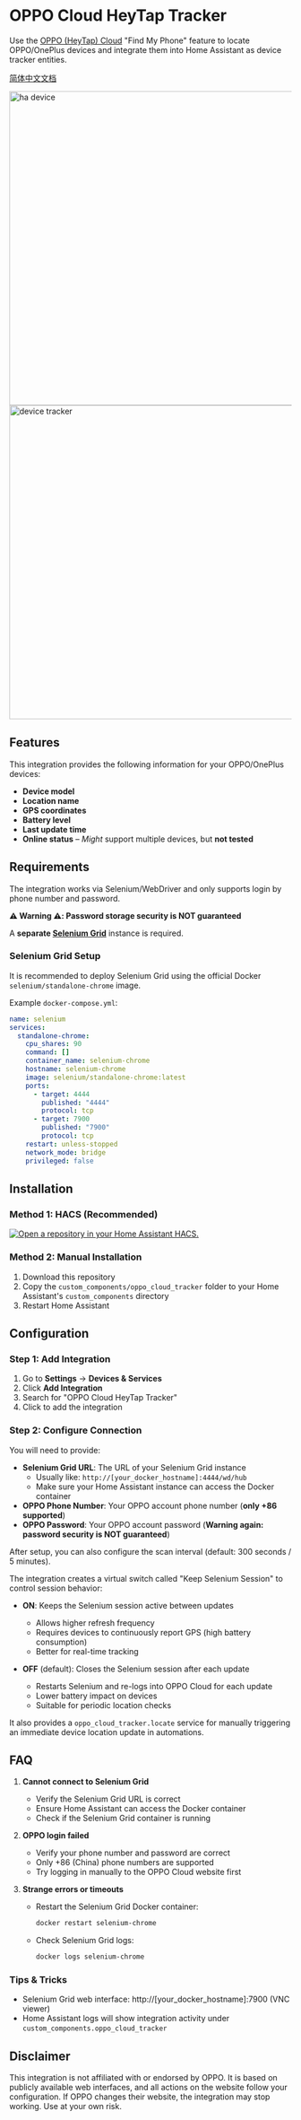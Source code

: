 # OPPO Cloud HeyTap Tracker

Use the [OPPO (HeyTap) Cloud](https://cloud.oppo.com) "Find My Phone" feature to locate OPPO/OnePlus devices and integrate them into Home Assistant as device tracker entities.

[简体中文文档](README.zh.md)

<img width="560" alt="ha device" src="https://github.com/user-attachments/assets/5b8dda5c-f751-4f9a-b184-27affb0f72d5" />
<img width="560" alt="device tracker" src="https://github.com/user-attachments/assets/db90e6ea-19fd-416e-9c64-4d0439ff036d" />

## Features

This integration provides the following information for your OPPO/OnePlus devices:

- **Device model**
- **Location name**
- **GPS coordinates**
- **Battery level**
- **Last update time**
- **Online status**
– *Might* support multiple devices, but **not tested**

## Requirements

The integration works via Selenium/WebDriver and only supports login by phone number and password.

**⚠️ Warning ⚠️: Password storage security is NOT guaranteed**

A **separate [Selenium Grid](https://www.selenium.dev/documentation/grid)** instance is required.

### Selenium Grid Setup

It is recommended to deploy Selenium Grid using the official Docker `selenium/standalone-chrome` image.

Example `docker-compose.yml`:
```yaml
name: selenium
services:
  standalone-chrome:
    cpu_shares: 90
    command: []
    container_name: selenium-chrome
    hostname: selenium-chrome
    image: selenium/standalone-chrome:latest
    ports:
      - target: 4444
        published: "4444"
        protocol: tcp
      - target: 7900
        published: "7900"
        protocol: tcp
    restart: unless-stopped
    network_mode: bridge
    privileged: false
```

## Installation

### Method 1: HACS (Recommended)

[![Open a repository in your Home Assistant HACS.](https://my.home-assistant.io/badges/hacs_repository.svg)](https://my.home-assistant.io/redirect/hacs_repository/?owner=jiesou&repository=oppo_cloud_tracker&category=integration)

### Method 2: Manual Installation

1. Download this repository
2. Copy the `custom_components/oppo_cloud_tracker` folder to your Home Assistant's `custom_components` directory
3. Restart Home Assistant

## Configuration

### Step 1: Add Integration

1. Go to **Settings** → **Devices & Services**
2. Click **Add Integration**
3. Search for "OPPO Cloud HeyTap Tracker"
4. Click to add the integration

### Step 2: Configure Connection

You will need to provide:

- **Selenium Grid URL**: The URL of your Selenium Grid instance
  - Usually like: `http://[your_docker_hostname]:4444/wd/hub`
  - Make sure your Home Assistant instance can access the Docker container
- **OPPO Phone Number**: Your OPPO account phone number (**only +86 supported**)
- **OPPO Password**: Your OPPO account password (**Warning again: password security is NOT guaranteed**)

After setup, you can also configure the scan interval (default: 300 seconds / 5 minutes).

The integration creates a virtual switch called "Keep Selenium Session" to control session behavior:

- **ON**: Keeps the Selenium session active between updates
  - Allows higher refresh frequency
  - Requires devices to continuously report GPS (high battery consumption)
  - Better for real-time tracking

- **OFF** (default): Closes the Selenium session after each update
  - Restarts Selenium and re-logs into OPPO Cloud for each update
  - Lower battery impact on devices
  - Suitable for periodic location checks

It also provides a `oppo_cloud_tracker.locate` service for manually triggering an immediate device location update in automations.

## FAQ

1. **Cannot connect to Selenium Grid**
   - Verify the Selenium Grid URL is correct
   - Ensure Home Assistant can access the Docker container
   - Check if the Selenium Grid container is running

2. **OPPO login failed**
   - Verify your phone number and password are correct
   - Only +86 (China) phone numbers are supported
   - Try logging in manually to the OPPO Cloud website first

3. **Strange errors or timeouts**
   - Restart the Selenium Grid Docker container:
     ```bash
     docker restart selenium-chrome
     ```
   - Check Selenium Grid logs:
     ```bash
     docker logs selenium-chrome
     ```

### Tips & Tricks

- Selenium Grid web interface: http://[your_docker_hostname]:7900 (VNC viewer)
- Home Assistant logs will show integration activity under `custom_components.oppo_cloud_tracker`

## Disclaimer

This integration is not affiliated with or endorsed by OPPO. It is based on publicly available web interfaces, and all actions on the website follow your configuration. If OPPO changes their website, the integration may stop working. Use at your own risk.
